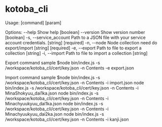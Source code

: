 # kotoba_cli
Usage:  [command] [param]

Options:
  --help                 Show help                                     [boolean]
  --version              Show version number                           [boolean]
  -s, --service_account  Path to a JSON file with your service account
                         credentials.                        [string] [required]
  -n, --node             Node collection need do export/import
                                                             [string] [required]
  -e, --export           Path to file to export a collection            [string]
  -i, --import           Path to file to import a collection            [string]

Export command sample
$node bin/index.js -s /workspace/kotoba_cli/cert/key.json -n Contents -e export.json

Import command sample
$node bin/index.js -s /workspace/kotoba_cli/cert/key.json -n Contents -i import.json
node bin/index.js -s /workspace/kotoba_cli/cert/key.json -n Contents -i MinaShokyuu_dai1ka.json
node bin/index.js -s /workspace/kotoba_cli/cert/key.json -n Contents -i Minachyuukyuu_dai1ka.json
node bin/index.js -s /workspace/kotoba_cli/cert/key.json -n Contents -i Minachyuukyuu_dai2ka.json
node bin/index.js -s /workspace/kotoba_cli/cert/key.json -n Contents -i kanji.json